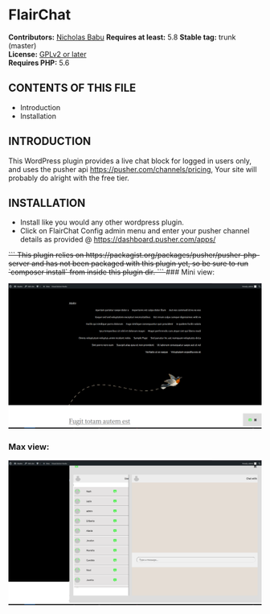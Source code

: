 # FlairChat

**Contributors:** [Nicholas Babu](https://profiles.wordpress.org/bahson/)
**Requires at least:** 5.8
**Stable tag:** trunk (master)  
**License:** [GPLv2 or later](http://www.gnu.org/licenses/gpl-2.0.html)  
**Requires PHP:** 5.6  


CONTENTS OF THIS FILE
---------------------

* Introduction
* Installation

INTRODUCTION
------------
This WordPress plugin provides a live chat block for logged in users only,
and uses the pusher api https://pusher.com/channels/pricing, Your site will
probably do alright with the free tier.

INSTALLATION
------------
* Install like you would any other wordpress plugin.
* Click on FlairChat Config admin menu and enter your pusher channel details as
provided @ https://dashboard.pusher.com/apps/

<strike>
```
    This plugin relies on https://packagist.org/packages/pusher/pusher-php-server and has not
    been packaged with this plugin yet, so be sure to run `composer install` from inside this
    plugin dir.
```
</strike>
### Mini view:

![Mini View](/minimized_view.png)

### Max view:
![Max View](/max_view.png)
